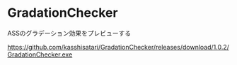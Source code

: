 # GradationChecker
ASSのグラデーション効果をプレビューする

https://github.com/kasshisatari/GradationChecker/releases/download/1.0.2/GradationChecker.exe

